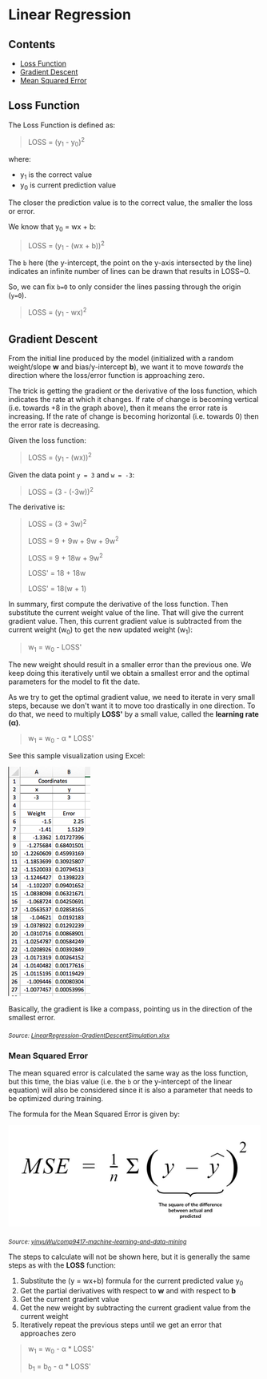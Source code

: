 # Linear Regression

## Contents

* [Loss Function](#loss-function)
* [Gradient Descent](#gradient-descent)
* [Mean Squared Error](#mean-squared-error)

## Loss Function

The Loss Function is defined as:

> LOSS = (y<sub>1</sub> - y<sub>0</sub>)<sup>2</sup>

where:
* y<sub>1</sub> is the correct value
* y<sub>0</sub> is current prediction value

The closer the prediction value is to the correct value, the smaller the loss or error.

We know that y<sub>0</sub> = wx + b:

> LOSS = (y<sub>1</sub> - (wx + b))<sup>2</sup>

The `b` here (the y-intercept, the point on the y-axis intersected by the line) indicates an infinite number of lines can be drawn that results in LOSS~0.

So, we can fix `b=0` to only consider the lines passing through the origin (`y=0`).

> LOSS = (y<sub>1</sub> - wx)<sup>2</sup>

## Gradient Descent

From the initial line produced by the model (initialized with a random weight/slope **w** and bias/y-intercept **b**), we want it to move *towards* the direction where the loss/error function is approaching zero.

The trick is getting the gradient or the derivative of the loss function, which indicates the rate at which it changes. If rate of change is becoming vertical (i.e. towards +8 in the graph above), then it means the error rate is increasing. If the rate of change is becoming horizontal (i.e. towards 0) then the error rate is decreasing.

Given the loss function:

> LOSS = (y<sub>1</sub> - (wx))<sup>2</sup>

Given the data point `y = 3` and `w = -3`:

> LOSS = (3 - (-3w))<sup>2</sup>

The derivative is:

> LOSS = (3 + 3w)<sup>2</sup>
>
> LOSS = 9 + 9w + 9w + 9w<sup>2</sup>
>
> LOSS = 9 + 18w + 9w<sup>2</sup>
>
> LOSS' = 18 + 18w
>
> LOSS' = 18(w + 1)

In summary, first compute the derivative of the loss function. Then substitute the current weight value of the line. That will give the current gradient value. Then, this current gradient value is subtracted from the current weight (w<sub>0</sub>) to get the new updated weight (w<sub>1</sub>):

> w<sub>1</sub> = w<sub>0</sub> - LOSS'

The new weight should result in a smaller error than the previous one. We keep doing this iteratively until we obtain a smallest error and the optimal parameters for the model to fit the date.

As we try to get the optimal gradient value, we need to iterate in very small steps, because we don't want it to move too drastically in one direction. To do that, we need to multiply **LOSS'** by a small value, called the **learning rate** **(&alpha;)**.

> w<sub>1</sub> = w<sub>0</sub> - &alpha; * LOSS'

See this sample visualization using Excel:

![Gradient Descent Visualization](./LinearRegression/LinearRegression-GradientDescentSimulation.png)

Basically, the gradient is like a compass, pointing us in the direction of the smallest error.

<sub><i>Source: [LinearRegression-GradientDescentSimulation.xlsx](./LinearRegression/LinearRegression-GradientDescentSimulation.xlsx)</i></sub>

### Mean Squared Error

The mean squared error is calculated the same way as the loss function, but this time, the bias value (i.e. the `b` or the y-intercept of the linear equation) will also be considered since it is also a parameter that needs to be optimized during training.

The formula for the Mean Squared Error is given by:

![Mean Squared Error](./LinearRegression/LinearRegression-MeanSquaredError.jpg)

<sub><i>Source: [yinyuWu/comp9417-machine-learning-and-data-mining](https://github.com/yinyuWu/comp9417-machine-learning-and-data-mining)</i></sub>

The steps to calculate will not be shown here, but it is generally the same steps as with the **LOSS** function:

1. Substitute the (y = wx+b) formula for the current predicted value y<sub>0</sub>
1. Get the partial derivatives with respect to **w** and with respect to **b**
1. Get the current gradient value
1. Get the new weight by subtracting the current gradient value from the current weight
1. Iteratively repeat the previous steps until we get an error that approaches zero

> w<sub>1</sub> = w<sub>0</sub> - &alpha; * LOSS'
>
> b<sub>1</sub> = b<sub>0</sub> - &alpha; * LOSS'
